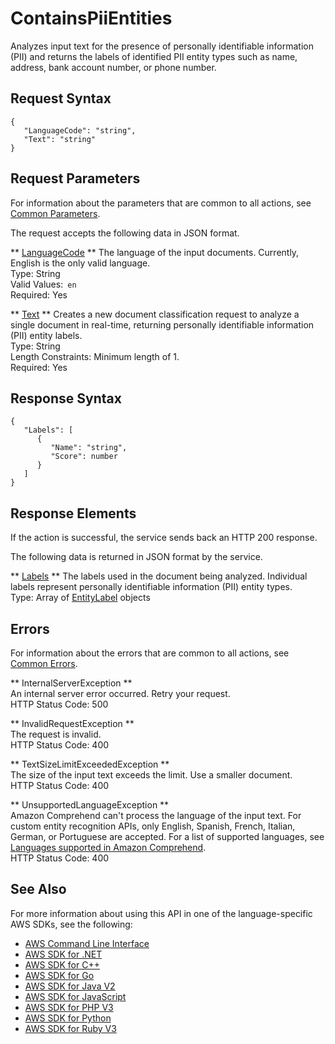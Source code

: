 # ContainsPiiEntities<a name="API_ContainsPiiEntities"></a>

Analyzes input text for the presence of personally identifiable information \(PII\) and returns the labels of identified PII entity types such as name, address, bank account number, or phone number\.

## Request Syntax<a name="API_ContainsPiiEntities_RequestSyntax"></a>

```
{
   "LanguageCode": "string",
   "Text": "string"
}
```

## Request Parameters<a name="API_ContainsPiiEntities_RequestParameters"></a>

For information about the parameters that are common to all actions, see [Common Parameters](CommonParameters.md)\.

The request accepts the following data in JSON format\.

 ** [LanguageCode](#API_ContainsPiiEntities_RequestSyntax) **   <a name="comprehend-ContainsPiiEntities-request-LanguageCode"></a>
The language of the input documents\. Currently, English is the only valid language\.  
Type: String  
Valid Values:` en`   
Required: Yes

 ** [Text](#API_ContainsPiiEntities_RequestSyntax) **   <a name="comprehend-ContainsPiiEntities-request-Text"></a>
Creates a new document classification request to analyze a single document in real\-time, returning personally identifiable information \(PII\) entity labels\.  
Type: String  
Length Constraints: Minimum length of 1\.  
Required: Yes

## Response Syntax<a name="API_ContainsPiiEntities_ResponseSyntax"></a>

```
{
   "Labels": [ 
      { 
         "Name": "string",
         "Score": number
      }
   ]
}
```

## Response Elements<a name="API_ContainsPiiEntities_ResponseElements"></a>

If the action is successful, the service sends back an HTTP 200 response\.

The following data is returned in JSON format by the service\.

 ** [Labels](#API_ContainsPiiEntities_ResponseSyntax) **   <a name="comprehend-ContainsPiiEntities-response-Labels"></a>
The labels used in the document being analyzed\. Individual labels represent personally identifiable information \(PII\) entity types\.  
Type: Array of [EntityLabel](API_EntityLabel.md) objects

## Errors<a name="API_ContainsPiiEntities_Errors"></a>

For information about the errors that are common to all actions, see [Common Errors](CommonErrors.md)\.

 ** InternalServerException **   
An internal server error occurred\. Retry your request\.  
HTTP Status Code: 500

 ** InvalidRequestException **   
The request is invalid\.  
HTTP Status Code: 400

 ** TextSizeLimitExceededException **   
The size of the input text exceeds the limit\. Use a smaller document\.  
HTTP Status Code: 400

 ** UnsupportedLanguageException **   
Amazon Comprehend can't process the language of the input text\. For custom entity recognition APIs, only English, Spanish, French, Italian, German, or Portuguese are accepted\. For a list of supported languages, see [Languages supported in Amazon Comprehend](supported-languages.md)\.   
HTTP Status Code: 400

## See Also<a name="API_ContainsPiiEntities_SeeAlso"></a>

For more information about using this API in one of the language\-specific AWS SDKs, see the following:
+  [AWS Command Line Interface](https://docs.aws.amazon.com/goto/aws-cli/comprehend-2017-11-27/ContainsPiiEntities) 
+  [AWS SDK for \.NET](https://docs.aws.amazon.com/goto/DotNetSDKV3/comprehend-2017-11-27/ContainsPiiEntities) 
+  [AWS SDK for C\+\+](https://docs.aws.amazon.com/goto/SdkForCpp/comprehend-2017-11-27/ContainsPiiEntities) 
+  [AWS SDK for Go](https://docs.aws.amazon.com/goto/SdkForGoV1/comprehend-2017-11-27/ContainsPiiEntities) 
+  [AWS SDK for Java V2](https://docs.aws.amazon.com/goto/SdkForJavaV2/comprehend-2017-11-27/ContainsPiiEntities) 
+  [AWS SDK for JavaScript](https://docs.aws.amazon.com/goto/AWSJavaScriptSDK/comprehend-2017-11-27/ContainsPiiEntities) 
+  [AWS SDK for PHP V3](https://docs.aws.amazon.com/goto/SdkForPHPV3/comprehend-2017-11-27/ContainsPiiEntities) 
+  [AWS SDK for Python](https://docs.aws.amazon.com/goto/boto3/comprehend-2017-11-27/ContainsPiiEntities) 
+  [AWS SDK for Ruby V3](https://docs.aws.amazon.com/goto/SdkForRubyV3/comprehend-2017-11-27/ContainsPiiEntities) 